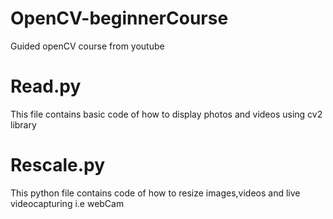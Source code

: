 # OpenCV-beginnerCourse
Guided openCV course from youtube
# Read.py
This file contains basic code of how to display photos and videos using cv2 library
# Rescale.py
This python file contains code of how to resize images,videos and live videocapturing i.e webCam 
